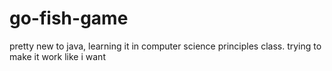 # go-fish-game
pretty new to java, learning it in computer science principles class. trying to make it work like i want
